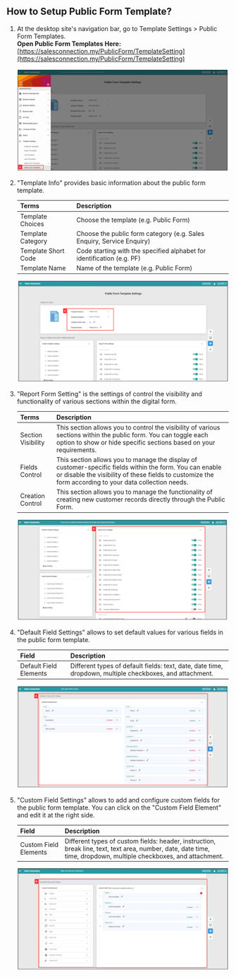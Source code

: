 ## How to Setup Public Form Template?

1. At the desktop site's navigation bar, go to Template Settings > Public Form Templates.<br>
   **Open Public Form Templates Here:** [https://salesconnection.my/PublicForm/TemplateSetting](https://salesconnection.my/PublicForm/TemplateSetting)<br>

   <p align="center">
      <img src="img/Public_Form_Template_Settings_Step_1.png" alt="Public Form Template Step 1">
   </p>

2. "Template Info" provides basic information about the public form template.

   | Terms | Description |
   |-------|:---------|
   | Template Choices | Choose the template (e.g. Public Form) |
   | Template Category | Choose the public form category (e.g. Sales Enquiry, Service Enquiry) |
   | Template Short Code | Code starting with the specified alphabet for identification (e.g. PF) |
   | Template Name | Name of the template (e.g. Public Form) |

   <p align="center">
      <img src="img/Public_Form_Template_Settings_Step_2.png" alt="Public Form Template Step 2">
   </p>

3. "Report Form Setting" is the settings of control the visibility and functionality of various sections within the digital form.

   | Terms | Description |
   |-------|:---------|
   | Section Visibility | This section allows you to control the visibility of various sections within the public form. You can toggle each option to show or hide specific sections based on your requirements.  |
   | Fields Control | This section allows you to manage the display of customer-specific fields within the form. You can enable or disable the visibility of these fields to customize the form according to your data collection needs.|
   | Creation Control | This section allows you to manage the functionality of creating new customer records directly through the Public Form.|
 
   <p align="center">
      <img src="img/Public_Form_Template_Settings_Step_3.png" alt="Public Form Template Step 3">
   </p>

4. "Default Field Settings" allows to set default values for various fields in the public form template.

   | Field | Description |
   |-------|---------|
   | Default Field Elements | Different types of default fields: text, date, date time, dropdown, multiple checkboxes, and attachment. |

   <p align="center">
      <img src="img/Public_Form_Template_Settings_Step_4.png" alt="Public Form Template Step 4">
   </p>

5. "Custom Field Settings" allows to add and configure custom fields for the public form template. You can click on the "Custom Field Element" and edit it at the right side.<br>

   | Field | Description |
   |-------|---------|
   | Custom Field Elements | Different types of custom fields: header, instruction, break line, text, text area, number, date, date time, time, dropdown, multiple checkboxes, and attachment. |
 
   <p align="center">
      <img src="img/Public_Form_Template_Settings_Step_5.png" alt="Public Form Template Step 5">
   </p>

